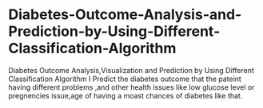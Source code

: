 # Diabetes-Outcome-Analysis-and-Prediction-by-Using-Different-Classification-Algorithm
Diabetes Outcome Analysis,Visualization  and Prediction by Using Different Classification Algorithm
 I Predict the diabetes outcome that the pateint having different problems ,and other health issues like low glucose level or pregnencies issue,age of having a moast chances of diabetes like that.

